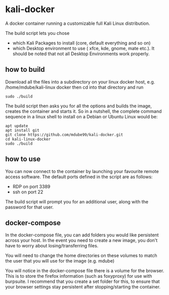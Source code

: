 # kali-docker

A docker container running a customizable full Kali Linux distribution.

The build script lets you chose 

- which Kali Packages to install (core, default everything and so on)
- which Desktop environment to use ( xfce, kde, gnome, mate etc.). It should be noted that not all Desktop Environments work properly.

## how to build

Download all the files into a subdirectory on your linux docker host, e.g. /home/mdube/kali-linux docker
then cd into that directory and run

    sudo ./build

The build script then asks you for all the options and builds the image, creates the container
and starts it. So in a nutshell, the complete command sequence in a linux shell to install on a Debian or Ubuntu Linux would be:

    apt update
    apt install git
    git clone https://github.com/mdube99/kali-docker.git
    cd kali-linux-docker
    sudo ./build

## how to use

You can now connect to the container by launching your favourite remote access software. The default ports defined in the script are as follows:

- RDP on port 3389
- ssh on port 22

The build script will prompt you for an additional user, along with the password for that user.

## docker-compose

In the docker-compose file, you can add folders you would like persistent across your host. In the event you need to create a new image, you don't have to worry about losing/transferring files. 

You will need to change the home directories on these volumes to match the user that you will use for the image (e.g. mdube)

You will notice in the docker-compose file there is a volume for the browser. This is to store the firefox information (such as foxyproxy) for use with burpsuite. I recommend that you create a set folder for this, to ensure that your browser settings stay persistent after stopping/starting the container. 
